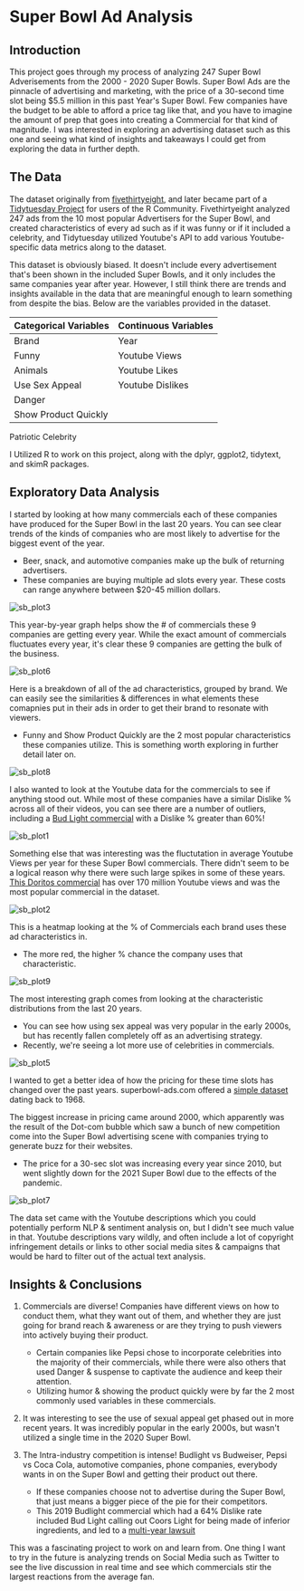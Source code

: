# Super Bowl Ad Analysis

## Introduction
  
This project goes through my process of analyzing 247 Super Bowl Adverisements from the 2000 - 2020 Super Bowls.  Super Bowl Ads are the pinnacle of advertising and marketing, with the price of a 30-second time slot being $5.5 million in this past Year's Super Bowl.  Few companies have the budget to be able to afford a price tag like that, and you have to imagine the amount of prep that goes into creating a Commercial for that kind of magnitude.  I was interested in exploring an advertising dataset such as this one and seeing what kind of insights and takeaways I could get from exploring the data in further depth.

## The Data

The dataset originally from [fivethirtyeight](https://projects.fivethirtyeight.com/super-bowl-ads/), and later became part of a [Tidytuesday Project](https://github.com/rfordatascience/tidytuesday) for users of the R Community.  Fivethirtyeight analyzed 247 ads from the 10 most popular Advertisers for the Super Bowl, and created characteristics of every ad such as if it was funny or if it included a celebrity, and Tidytuesday utilized Youtube's API to add various Youtube-specific data metrics along to the dataset.

This dataset is obviously biased.  It doesn't include every advertisement that's been shown in the included Super Bowls, and it only includes the same companies year after year.  However, I still think there are trends and insights available in the data that are meaningful enough to learn something from despite the bias.  Below are the variables provided in the dataset.

Categorical Variables      | Continuous Variables    
-------------------------- | ---------------------- 
Brand | Year  
Funny               | Youtube Views
Animals           | Youtube Likes
Use Sex Appeal        | Youtube Dislikes
Danger  | 
Show Product Quickly          | 
Patriotic
Celebrity

I Utilized R to work on this project, along with the dplyr, ggplot2, tidytext, and skimR packages.

## Exploratory Data Analysis

I started by looking at how many commercials each of these companies have produced for the Super Bowl in the last 20 years.  You can see clear trends of the kinds of companies who are most likely to advertise for the biggest event of the year. 
  * Beer, snack, and automotive companies make up the bulk of returning advertisers.
  * These companies are buying multiple ad slots every year.  These costs can range anywhere between $20-45 million dollars.

![sb_plot3](https://user-images.githubusercontent.com/16946556/110707974-e7e88500-81ae-11eb-8016-21c46014f54f.png)

This year-by-year graph helps show the # of commercials these 9 companies are getting every year.  While the exact amount of commercials fluctuates every year, it's clear these 9 companies are getting the bulk of the business.

![sb_plot6](https://user-images.githubusercontent.com/16946556/110707969-e74fee80-81ae-11eb-8bdf-ba6dae8d6d6f.png)

Here is a breakdown of all of the ad characteristics, grouped by brand.  We can easily see the similarities & differences in what elements these comapnies put in their ads in order to get their brand to resonate with viewers.
  * Funny and Show Product Quickly are the 2 most popular characteristics these companies utilize.  This is something worth exploring in further detail later on.

![sb_plot8](https://user-images.githubusercontent.com/16946556/110707980-e919b200-81ae-11eb-961c-2f3a35b745e3.png)

I also wanted to look at the Youtube data for the commercials to see if anything stood out.  While most of these companies have a similar Dislike % across all of their videos, you can see there are a number of outliers, including a [Bud Light commercial](https://www.youtube.com/watch?v=hkSQ2Vr41bM) with a Dislike % greater than 60%!  

![sb_plot1](https://user-images.githubusercontent.com/16946556/110707979-e8811b80-81ae-11eb-857f-e1f37eb76cad.png)

Something else that was interesting was the fluctutation in average Youtube Views per year for these Super Bowl commercials.  There didn't seem to be a logical reason why there were such large spikes in some of these years.  [This Doritos commercial](https://www.youtube.com/watch?v=6SWNLDdnz0A) has over 170 million Youtube views and was the most popular commercial in the dataset.

![sb_plot2](https://user-images.githubusercontent.com/16946556/110709113-9214dc80-81b0-11eb-8dc7-d0e819398fb2.png)

This is a heatmap looking at the % of Commercials each brand uses these ad characteristics in.  
  * The more red, the higher % chance the company uses that characteristic.

![sb_plot9](https://user-images.githubusercontent.com/16946556/110708079-0cdcf800-81af-11eb-92eb-53d008f77024.png)

The most interesting graph comes from looking at the characteristic distributions from the last 20 years.  
  * You can see how using sex appeal was very popular in the early 2000s, but has recently fallen completely off as an advertising strategy.  
  * Recently, we're seeing a lot more use of celebrities in commercials.

![sb_plot5](https://user-images.githubusercontent.com/16946556/111010781-5e6eb980-834c-11eb-9db3-8c2a05bc7f7f.png)


I wanted to get a better idea of how the pricing for these time slots has changed over the past years.  superbowl-ads.com offered a [simple dataset](https://superbowl-ads.com/cost-of-super-bowl-advertising-breakdown-by-year/) dating back to 1968.  

The biggest increase in pricing came around 2000, which apparently was the result of the Dot-com bubble which saw a bunch of new competition come into the Super Bowl advertising scene with companies trying to generate buzz for their websites.
  * The price for a 30-sec slot was increasing every year since 2010, but went slightly down for the 2021 Super Bowl due to the effects of the pandemic.

![sb_plot7](https://user-images.githubusercontent.com/16946556/110707981-e919b200-81ae-11eb-84a8-a72fcc3bb3d4.png)


The data set came with the Youtube descriptions which you could potentially perform NLP & sentiment analysis on, but I didn't see much value in that.  Youtube descriptions vary wildly, and often include a lot of copyright infringement details or links to other social media sites & campaigns that would be hard to filter out of the actual text analysis.

## Insights & Conclusions

1. Commercials are diverse!  Companies have different views on how to conduct them, what they want out of them, and whether they are just going for brand reach & awareness or are they trying to push viewers into actively buying their product.  
    * Certain companies like Pepsi chose to incorporate celebrities into the majority of their commercials, while there were also others that used Danger & suspense to captivate the audience and keep their attention.  
    * Utilizing humor & showing the product quickly were by far the 2 most commonly used variables in these commercials.

2. It was interesting to see the use of sexual appeal get phased out in more recent years.  It was incredibly popular in the early 2000s, but wasn't utilized a single time in the 2020 Super Bowl.

3. The Intra-industry competition is intense!  Budlight vs Budweiser, Pepsi vs Coca Cola, automotive companies, phone companies, everybody wants in on the Super Bowl and getting their product out there.
    * If these companies choose not to advertise during the Super Bowl, that just means a bigger piece of the pie for their competitors.
    * This 2019 Budlight commercial which had a 64% Dislike rate included Bud Light calling out Coors Light for being made of inferior ingredients, and led to a [multi-year lawsuit](https://www.nytimes.com/2019/03/21/business/miller-lite-bud-light-lawsuit.html)


This was a fascinating project to work on and learn from.  One thing I want to try in the future is analyzing trends on Social Media such as Twitter to see the live discussion in real time and see which commercials stir the largest reactions from the average fan.  

